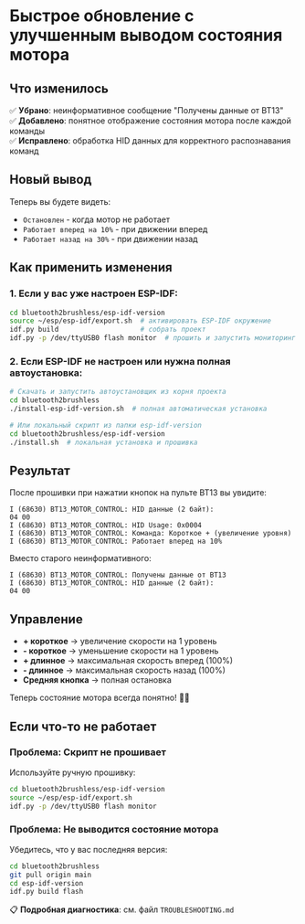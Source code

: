 # Быстрое обновление с улучшенным выводом состояния мотора

## Что изменилось

✅ **Убрано**: неинформативное сообщение "Получены данные от BT13"  
✅ **Добавлено**: понятное отображение состояния мотора после каждой команды  
✅ **Исправлено**: обработка HID данных для корректного распознавания команд

## Новый вывод

Теперь вы будете видеть:
- `Остановлен` - когда мотор не работает
- `Работает вперед на 10%` - при движении вперед
- `Работает назад на 30%` - при движении назад

## Как применить изменения

### 1. Если у вас уже настроен ESP-IDF:

```bash
cd bluetooth2brushless/esp-idf-version
source ~/esp/esp-idf/export.sh  # активировать ESP-IDF окружение
idf.py build                    # собрать проект
idf.py -p /dev/ttyUSB0 flash monitor  # прошить и запустить мониторинг
```

### 2. Если ESP-IDF не настроен или нужна полная автоустановка:

```bash
# Скачать и запустить автоустановщик из корня проекта
cd bluetooth2brushless
./install-esp-idf-version.sh  # полная автоматическая установка

# Или локальный скрипт из папки esp-idf-version
cd bluetooth2brushless/esp-idf-version
./install.sh  # локальная установка и прошивка
```

## Результат

После прошивки при нажатии кнопок на пульте BT13 вы увидите:

```
I (68630) BT13_MOTOR_CONTROL: HID данные (2 байт):
04 00 
I (68630) BT13_MOTOR_CONTROL: HID Usage: 0x0004
I (68630) BT13_MOTOR_CONTROL: Команда: Короткое + (увеличение уровня)
I (68630) BT13_MOTOR_CONTROL: Работает вперед на 10%
```

Вместо старого неинформативного:
```
I (68630) BT13_MOTOR_CONTROL: Получены данные от BT13
I (68630) BT13_MOTOR_CONTROL: HID данные (2 байт):
04 00 
```

## Управление

- **+ короткое** → увеличение скорости на 1 уровень
- **- короткое** → уменьшение скорости на 1 уровень  
- **+ длинное** → максимальная скорость вперед (100%)
- **- длинное** → максимальная скорость назад (100%)
- **Средняя кнопка** → полная остановка

Теперь состояние мотора всегда понятно! 🚗💨

## Если что-то не работает

### Проблема: Скрипт не прошивает
Используйте ручную прошивку:
```bash
cd bluetooth2brushless/esp-idf-version
source ~/esp/esp-idf/export.sh
idf.py -p /dev/ttyUSB0 flash monitor
```

### Проблема: Не выводится состояние мотора
Убедитесь, что у вас последняя версия:
```bash
cd bluetooth2brushless
git pull origin main
cd esp-idf-version
idf.py build flash
```

📋 **Подробная диагностика**: см. файл `TROUBLESHOOTING.md`